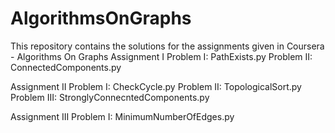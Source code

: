 # AlgorithmsOnGraphs
This repository contains the solutions for the assignments given in Coursera - Algorithms On Graphs
Assignment I
Problem I: PathExists.py
Problem II: ConnectedComponents.py

Assignment II
Problem I: CheckCycle.py
Problem II: TopologicalSort.py
Problem III: StronglyConnecntedComponents.py

Assignment III
Problem I: MinimumNumberOfEdges.py
